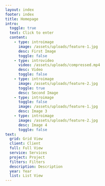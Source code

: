 ```yaml
---
layout: index
footer: index
title: Homepage
intro:
  toggle: true
  text: Click to enter
  content:
    - type: introimage
      image: /assets/uploads/feature-1.jpg
      desc: First Image
      toggle: false
    - type: introvideo
      video: /assets/uploads/compressed.mp4
      desc: Video
      toggle: false
    - type: introimage
      image: /assets/uploads/feature-2.jpg
      toggle: true
      desc: Second Image
    - type: introimage
      toggle: false
      image: /assets/uploads/feature-1.jpg
      desc: Image 3
    - type: introimage
      image: /assets/uploads/feature-2.jpg
      desc: Image 4
      toggle: false
text:
  grid: Grid View
  client: Client
  full: Full View
  service: Services
  project: Project
  filters: Filters
  description: Description
  year: Year
  list: List View
---
```

